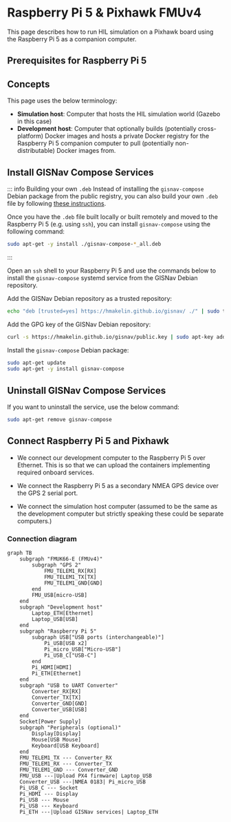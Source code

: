 # Raspberry Pi 5 & Pixhawk FMUv4

This page describes how to run HIL simulation on a Pixhawk board using the Raspberry Pi 5 as a companion computer.

## Prerequisites for Raspberry Pi 5

<!--@include: ./shared/docker-compose-required.md-->

## Concepts

This page uses the below terminology:

- **Simulation host**: Computer that hosts the HIL simulation world (Gazebo in this case)
- **Development host**: Computer that optionally builds (potentially cross-platform) Docker images and hosts a private Docker registry for the Raspberry Pi 5 companion computer to pull (potentially non-distributable) Docker images from.

## Install GISNav Compose Services

::: info Building your own `.deb`
Instead of installing the `gisnav-compose` Debian package from the public registry, you can also build your own `.deb` file by following [these instructions](/create-debian).

Once you have the `.deb` file built locally or built remotely and moved to the Raspberry Pi 5 (e.g. using `ssh`), you can install `gisnav-compose` using the following command:
```bash
sudo apt-get -y install ./gisnav-compose-*_all.deb

```
:::

Open an `ssh` shell to your Raspberry Pi 5 and use the commands below to install the `gisnav-compose` systemd service from the GISNav Debian repository.

Add the GISNav Debian repository as a trusted repository:

```bash
echo "deb [trusted=yes] https://hmakelin.github.io/gisnav/ ./" | sudo tee /etc/apt/sources.list.d/gisnav.list
```

Add the GPG key of the GISNav Debian repository:

```bash
curl -s https://hmakelin.github.io/gisnav/public.key | sudo apt-key add -
```

Install the `gisnav-compose` Debian package:

```bash
sudo apt-get update
sudo apt-get -y install gisnav-compose
```

## Uninstall GISNav Compose Services

If you want to uninstall the service, use the below command:
```bash
sudo apt-get remove gisnav-compose
```


## Connect Raspberry Pi 5 and Pixhawk

- We connect our development computer to the Raspberry Pi 5 over Ethernet. This is so that we can upload the containers implementing required onboard services.

- We connect the Raspberry Pi 5 as a secondary NMEA GPS device over the GPS 2 serial port.

- We connect the simulation host computer (assumed to be the same as the development computer but strictly speaking these could be separate computers.)


### Connection diagram

```mermaid
graph TB
    subgraph "FMUK66-E (FMUv4)"
        subgraph "GPS 2"
            FMU_TELEM1_RX[RX]
            FMU_TELEM1_TX[TX]
            FMU_TELEM1_GND[GND]
        end
        FMU_USB[micro-USB]
    end
    subgraph "Development host"
        Laptop_ETH[Ethernet]
        Laptop_USB[USB]
    end
    subgraph "Raspberry Pi 5"
        subgraph USB["USB ports (interchangeable)"]
            Pi_USB[USB x2]
            Pi_micro_USB["Micro-USB"]
            Pi_USB_C["USB-C"]
        end
        Pi_HDMI[HDMI]
        Pi_ETH[Ethernet]
    end
    subgraph "USB to UART Converter"
        Converter_RX[RX]
        Converter_TX[TX]
        Converter_GND[GND]
        Converter_USB[USB]
    end
    Socket[Power Supply]
    subgraph "Peripherals (optional)"
        Display[Display]
        Mouse[USB Mouse]
        Keyboard[USB Keyboard]
    end
    FMU_TELEM1_TX --- Converter_RX
    FMU_TELEM1_RX --- Converter_TX
    FMU_TELEM1_GND --- Converter_GND
    FMU_USB ---|Upload PX4 firmware| Laptop_USB
    Converter_USB ---|NMEA 0183| Pi_micro_USB
    Pi_USB_C --- Socket
    Pi_HDMI --- Display
    Pi_USB --- Mouse
    Pi_USB --- Keyboard
    Pi_ETH ---|Upload GISNav services| Laptop_ETH
```
